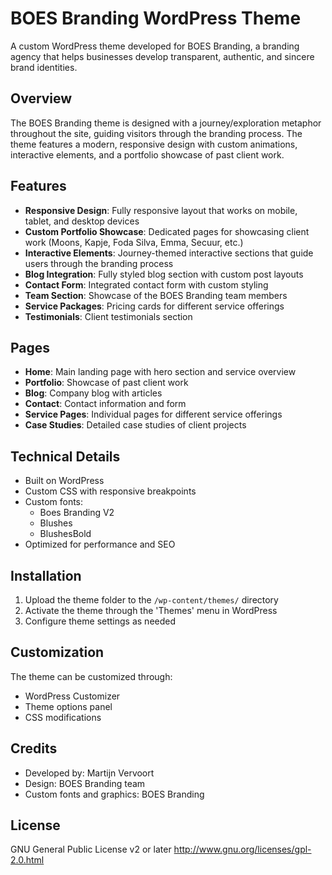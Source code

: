 # BOES Branding WordPress Theme

A custom WordPress theme developed for BOES Branding, a branding agency that helps businesses develop transparent, authentic, and sincere brand identities.

## Overview

The BOES Branding theme is designed with a journey/exploration metaphor throughout the site, guiding visitors through the branding process. The theme features a modern, responsive design with custom animations, interactive elements, and a portfolio showcase of past client work.

## Features

- **Responsive Design**: Fully responsive layout that works on mobile, tablet, and desktop devices
- **Custom Portfolio Showcase**: Dedicated pages for showcasing client work (Moons, Kapje, Foda Silva, Emma, Secuur, etc.)
- **Interactive Elements**: Journey-themed interactive sections that guide users through the branding process
- **Blog Integration**: Fully styled blog section with custom post layouts
- **Contact Form**: Integrated contact form with custom styling
- **Team Section**: Showcase of the BOES Branding team members
- **Service Packages**: Pricing cards for different service offerings
- **Testimonials**: Client testimonials section

## Pages

- **Home**: Main landing page with hero section and service overview
- **Portfolio**: Showcase of past client work
- **Blog**: Company blog with articles
- **Contact**: Contact information and form
- **Service Pages**: Individual pages for different service offerings
- **Case Studies**: Detailed case studies of client projects

## Technical Details

- Built on WordPress
- Custom CSS with responsive breakpoints
- Custom fonts:
  - Boes Branding V2
  - Blushes
  - BlushesBold
- Optimized for performance and SEO

## Installation

1. Upload the theme folder to the `/wp-content/themes/` directory
2. Activate the theme through the 'Themes' menu in WordPress
3. Configure theme settings as needed

## Customization

The theme can be customized through:
- WordPress Customizer
- Theme options panel
- CSS modifications

## Credits

- Developed by: Martijn Vervoort
- Design: BOES Branding team
- Custom fonts and graphics: BOES Branding

## License

GNU General Public License v2 or later
http://www.gnu.org/licenses/gpl-2.0.html 